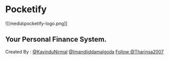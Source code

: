 # Pocketify

![[media\pocketify-logo.png]]

## Your Personal Finance System.

<!-- Place this tag where you want the button to render. -->
<span>
Created By : 
<a class="github-button" href="https://github.com/KavinduNirmal" data-color-scheme="no-preference: dark; light: light; dark: dark;" data-size="large" aria-label="Follow @KavinduNirmal on GitHub"> @KavinduNirmal</a>
<!-- Place this tag where you want the button to render. -->
<a class="github-button" href="https://github.com/Imandiiddamalgoda" data-color-scheme="no-preference: dark; light: light; dark: dark;" data-size="large" aria-label="Follow @Imandiiddamalgoda on GitHub"> @Imandiiddamalgoda</a>
<!-- Place this tag where you want the button to render. -->
<a class="github-button" href="https://github.com/Tharinsa2007" data-color-scheme="no-preference: dark; light: light; dark: dark;" data-size="large" aria-label="Follow @Tharinsa2007 on GitHub">Follow @Tharinsa2007</a>
</span>
